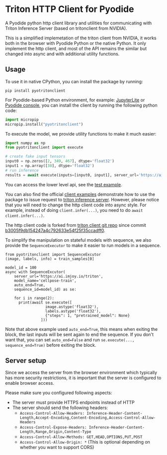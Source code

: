 # Triton HTTP Client for Pyodide

A Pyodide python http client library and utilities for communicating with Triton Inference Server (based on tritonclient from NVIDIA).


This is a simplified implemetation of the triton client from NVIDIA, it works both in the browser with Pyodide Python or the native Python.
It only implement the http client, and most of the API remains the similar but changed into async and with additional utility functions.

## Usage

To use it in native CPython, you can install the package by running:
```
pip install pyotritonclient
```

For Pyodide-based Python environment, for example: [JupyterLite](https://jupyterlite.readthedocs.io/en/latest/_static/lab/index.html) or [Pyodide console](https://pyodide-cdn2.iodide.io/dev/full/console.html), you can install the client by running the following python code:
```python
import micropip
micropip.install("pyotritonclient")
```

To execute the model, we provide utility functions to make it much easier:
```python
import numpy as np
from pyotritonclient import execute

# create fake input tensors
input0 = np.zeros([2, 349, 467], dtype='float32')
input1 = np.array([30], dtype='float32')
# run inference
results = await execute(inputs=[input0, input1], server_url='https://ai.imjoy.io/triton', model_name='cellpose-python')
```

You can access the lower level api, see the [test example](./tests/test_client.py).

You can also find the official [client examples](https://github.com/triton-inference-server/client/tree/main/src/python/examples) demonstrate how to use the 
package to issue request to [triton inference server](https://github.com/triton-inference-server/server). However, please notice that you will need to
change the http client code into async style. For example, instead of doing `client.infer(...)`, you need to do `await client.infer(...)`.

The http client code is forked from [triton client git repo](https://github.com/triton-inference-server/client) since commit [b3005f9db154247a4c792633e54f25f35ccadff0](https://github.com/triton-inference-server/client/tree/b3005f9db154247a4c792633e54f25f35ccadff0).


To simplify the manipulation on stateful models with sequence, we also provide the `SequenceExecutor` to make it easier to run models in a sequence.
```
from pyotritonclient import SequenceExcutor
(image, labels, info) = train_samples[0]

model_id = 100
async with SequenceExcutor(
    server_url='https://ai.imjoy.io/triton',
    model_name='cellpose-train',
    auto_end=True,
    sequence_id=model_id) as se:

    for i in range(2):
      print(await se.execute([
                  image.astype('float32'),
                  labels.astype('float32'),
                  {"steps": 1, "pretrained_model": None}
                ]))
```

Note that above example used `auto_end=True`, this means when exiting the block, the last inputs will be sent again to end the sequence.
If you don't want that, you can set `auto_end=False` and run `se.execute(..., sequence_end=True)` before exiting the block.
## Server setup
Since we access the server from the browser environment which typically has more security restrictions, it is important that the server is configured to enable browser access.

Please make sure you configured following aspects:
 * The server must provide HTTPS endpoints instead of HTTP
 * The server should send the following headers:
    - `Access-Control-Allow-Headers: Inference-Header-Content-Length,Accept-Encoding,Content-Encoding,Access-Control-Allow-Headers`
    - `Access-Control-Expose-Headers: Inference-Header-Content-Length,Range,Origin,Content-Type`
    - `Access-Control-Allow-Methods: GET,HEAD,OPTIONS,PUT,POST`
    - `Access-Control-Allow-Origin: *` (This is optional depending on whether you want to support CORS)
